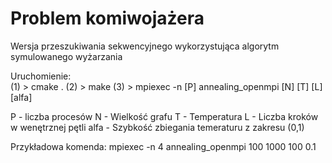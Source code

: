 # Problem komiwojażera
Wersja przeszukiwania sekwencyjnego wykorzystująca algorytm symulowanego wyżarzania

Uruchomienie:  
(1) > cmake .
(2) > make
(3) > mpiexec -n [P] annealing_openmpi [N] [T] [L] [alfa]

P - liczba procesów
N - Wielkość grafu
T - Temperatura
L - Liczba kroków w wenętrznej pętli
alfa - Szybkość zbiegania temeraturu z zakresu (0,1)

Przykładowa komenda:
mpiexec -n 4 annealing_openmpi 100 1000 100 0.1
